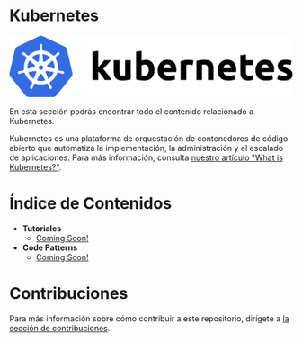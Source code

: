 # Kubernetes

![Kubernetes](../../../images/section_kubernetes_logo.png)

En esta sección podrás encontrar todo el contenido relacionado a Kubernetes.

Kubernetes es una plataforma de orquestación de contenedores de código abierto que automatiza la implementación, la administración y el escalado de aplicaciones. Para más información, consulta [nuestro artículo "What is Kubernetes?"](https://www.ibm.com/cloud/learn/kubernetes).

# Índice de Contenidos

- **Tutoriales**
  - [Coming Soon!]()
- **Code Patterns**
  - [Coming Soon!]()

# Contribuciones

Para más información sobre cómo contribuir a este repositorio, dirígete a [la sección de contribuciones](docs/CONTRIBUITING.md).